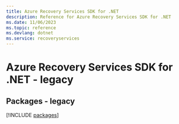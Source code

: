 ```yaml
---
title: Azure Recovery Services SDK for .NET
description: Reference for Azure Recovery Services SDK for .NET
ms.date: 11/06/2023
ms.topic: reference
ms.devlang: dotnet
ms.service: recoveryservices
---
```

# Azure Recovery Services SDK for .NET - legacy
## Packages - legacy
[!INCLUDE [packages](recovery-services-index.md)]